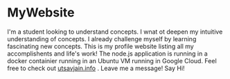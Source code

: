 # MyWebsite
I'm a student looking to understand concepts. I wnat ot deepen my intuitive understanding of concepts. I already challenge myself by learning fascinating new concepts. 
This is my profile website listing all my accomplishents and life's work!
 The node.js application is running in a docker containier running in an Ubuntu VM running in Google Cloud.
 Feel free to check out <a href = "utsavjain.info" target="_blank">utsavjain.info</a> . Leave me a message! Say Hi!
